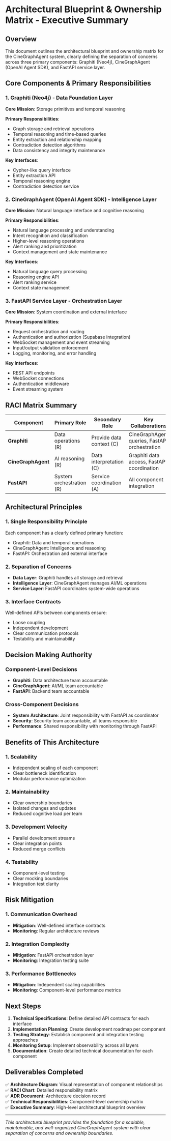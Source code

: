 # Architectural Blueprint & Ownership Matrix - Executive Summary

## Overview
This document outlines the architectural blueprint and ownership matrix for the CineGraphAgent system, clearly defining the separation of concerns across three primary components: Graphiti (Neo4j), CineGraphAgent (OpenAI Agent SDK), and FastAPI service layer.

## Core Components & Primary Responsibilities

### 1. Graphiti (Neo4j) - Data Foundation Layer
**Core Mission**: Storage primitives and temporal reasoning

**Primary Responsibilities**:
- Graph storage and retrieval operations
- Temporal reasoning and time-based queries
- Entity extraction and relationship mapping
- Contradiction detection algorithms
- Data consistency and integrity maintenance

**Key Interfaces**:
- Cypher-like query interface
- Entity extraction API
- Temporal reasoning engine
- Contradiction detection service

### 2. CineGraphAgent (OpenAI Agent SDK) - Intelligence Layer
**Core Mission**: Natural language interface and cognitive reasoning

**Primary Responsibilities**:
- Natural language processing and understanding
- Intent recognition and classification
- Higher-level reasoning operations
- Alert ranking and prioritization
- Context management and state maintenance

**Key Interfaces**:
- Natural language query processing
- Reasoning engine API
- Alert ranking service
- Context state management

### 3. FastAPI Service Layer - Orchestration Layer
**Core Mission**: System coordination and external interface

**Primary Responsibilities**:
- Request orchestration and routing
- Authentication and authorization (Supabase integration)
- WebSocket management and event streaming
- Input/output validation enforcement
- Logging, monitoring, and error handling

**Key Interfaces**:
- REST API endpoints
- WebSocket connections
- Authentication middleware
- Event streaming system

## RACI Matrix Summary

| Component | Primary Role | Secondary Role | Key Collaborations |
|-----------|-------------|----------------|-------------------|
| **Graphiti** | Data operations (R) | Provide data context (C) | CineGraphAgent queries, FastAPI orchestration |
| **CineGraphAgent** | AI reasoning (R) | Data interpretation (C) | Graphiti data access, FastAPI coordination |
| **FastAPI** | System orchestration (R) | Service coordination (A) | All component integration |

## Architectural Principles

### 1. Single Responsibility Principle
Each component has a clearly defined primary function:
- Graphiti: Data and temporal operations
- CineGraphAgent: Intelligence and reasoning
- FastAPI: Orchestration and external interface

### 2. Separation of Concerns
- **Data Layer**: Graphiti handles all storage and retrieval
- **Intelligence Layer**: CineGraphAgent manages AI/ML operations
- **Service Layer**: FastAPI coordinates system-wide operations

### 3. Interface Contracts
Well-defined APIs between components ensure:
- Loose coupling
- Independent development
- Clear communication protocols
- Testability and maintainability

## Decision Making Authority

### Component-Level Decisions
- **Graphiti**: Data architecture team accountable
- **CineGraphAgent**: AI/ML team accountable
- **FastAPI**: Backend team accountable

### Cross-Component Decisions
- **System Architecture**: Joint responsibility with FastAPI as coordinator
- **Security**: Security team accountable, all teams responsible
- **Performance**: Shared responsibility with monitoring through FastAPI

## Benefits of This Architecture

### 1. Scalability
- Independent scaling of each component
- Clear bottleneck identification
- Modular performance optimization

### 2. Maintainability
- Clear ownership boundaries
- Isolated changes and updates
- Reduced cognitive load per team

### 3. Development Velocity
- Parallel development streams
- Clear integration points
- Reduced merge conflicts

### 4. Testability
- Component-level testing
- Clear mocking boundaries
- Integration test clarity

## Risk Mitigation

### 1. Communication Overhead
- **Mitigation**: Well-defined interface contracts
- **Monitoring**: Regular architecture reviews

### 2. Integration Complexity
- **Mitigation**: FastAPI orchestration layer
- **Monitoring**: Integration testing suite

### 3. Performance Bottlenecks
- **Mitigation**: Independent scaling capabilities
- **Monitoring**: Component-level performance metrics

## Next Steps

1. **Technical Specifications**: Define detailed API contracts for each interface
2. **Implementation Planning**: Create development roadmap per component
3. **Testing Strategy**: Establish component and integration testing approaches
4. **Monitoring Setup**: Implement observability across all layers
5. **Documentation**: Create detailed technical documentation for each component

## Deliverables Completed

✅ **Architecture Diagram**: Visual representation of component relationships  
✅ **RACI Chart**: Detailed responsibility matrix  
✅ **ADR Document**: Architecture decision record  
✅ **Technical Responsibilities**: Component-level ownership matrix  
✅ **Executive Summary**: High-level architectural blueprint overview

---

*This architectural blueprint provides the foundation for a scalable, maintainable, and well-organized CineGraphAgent system with clear separation of concerns and ownership boundaries.*
